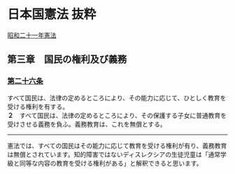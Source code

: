 # 日本国憲法 抜粋
[昭和二十一年憲法](https://elaws.e-gov.go.jp/search/elawsSearch/elaws_search/lsg0500/detail?lawId=321CONSTITUTION#80)
## 第三章　国民の権利及び義務
### [第二十六条](https://elaws.e-gov.go.jp/search/elawsSearch/elaws_search/lsg0500/detail?lawId=321CONSTITUTION#80)
すべて国民は、法律の定めるところにより、<span class="highlight">その能力に応じて、ひとしく教育を受ける権利を有する。</span>  
**２**　すべて国民は、法律の定めるところにより、その保護する子女に普通教育を受けさせる義務を負ふ。<span class="highlight">義務教育は、これを無償とする。</span>

---

<div class="note"><i class="fa fa-comment-o"></i> 憲法では、すべての国民はその能力に応じて教育を受ける権利が有り、義務教育は無償とされています。知的障害ではないディスレクシアの生徒児童は「通常学級と同等な内容の教育を受ける権利がある」と解釈できると思います。</div>